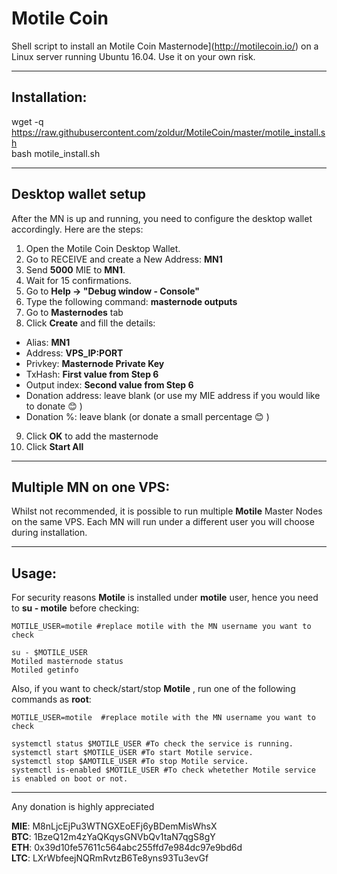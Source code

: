 # Motile Coin
Shell script to install an Motile Coin Masternode](http://motilecoin.io/) on a Linux server running Ubuntu 16.04. Use it on your own risk.  

***
## Installation:  

wget -q https://raw.githubusercontent.com/zoldur/MotileCoin/master/motile_install.sh  
bash motile_install.sh
***

## Desktop wallet setup  

After the MN is up and running, you need to configure the desktop wallet accordingly. Here are the steps:  
1. Open the Motile Coin Desktop Wallet.  
2. Go to RECEIVE and create a New Address: **MN1**  
3. Send **5000** MIE to **MN1**.  
4. Wait for 15 confirmations.  
5. Go to **Help -> "Debug window - Console"**  
6. Type the following command: **masternode outputs**  
7. Go to **Masternodes** tab  
8. Click **Create** and fill the details:  
* Alias: **MN1**  
* Address: **VPS_IP:PORT**  
* Privkey: **Masternode Private Key**  
* TxHash: **First value from Step 6**  
* Output index:  **Second value from Step 6**  
* Donation address: leave blank (or use my MIE address if you would like to donate :blush: )
* Donation %: leave blank  (or donate a small percentage :blush: )
9. Click **OK** to add the masternode  
10. Click **Start All**  

***

## Multiple MN on one VPS:

Whilst not recommended, it is possible to run multiple **Motile** Master Nodes on the same VPS. Each MN will run under a different user you will choose during installation.  

***


## Usage:  

For security reasons **Motile** is installed under **motile** user, hence you need to **su - motile** before checking:    

```
MOTILE_USER=motile #replace motile with the MN username you want to check

su - $MOTILE_USER  
Motiled masternode status  
Motiled getinfo  
```  

Also, if you want to check/start/stop **Motile** , run one of the following commands as **root**:

```
MOTILE_USER=motile  #replace motile with the MN username you want to check  
  
systemctl status $MOTILE_USER #To check the service is running.  
systemctl start $MOTILE_USER #To start Motile service.  
systemctl stop $AMOTILE_USER #To stop Motile service.  
systemctl is-enabled $MOTILE_USER #To check whetether Motile service is enabled on boot or not.  
```  

***

  
Any donation is highly appreciated  

**MIE**: M8nLjcEjPu3WTNGXEoEFj6yBDemMisWhsX  
**BTC**: 1BzeQ12m4zYaQKqysGNVbQv1taN7qgS8gY  
**ETH**: 0x39d10fe57611c564abc255ffd7e984dc97e9bd6d  
**LTC**: LXrWbfeejNQRmRvtzB6Te8yns93Tu3evGf  

